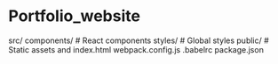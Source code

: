# Portfolio_website
src/
components/ # React components
styles/ # Global styles
public/ # Static assets and index.html
webpack.config.js
.babelrc
package.json
